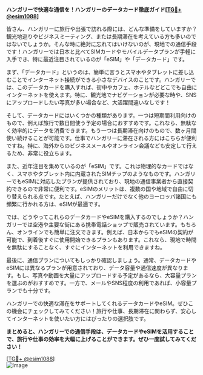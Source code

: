 **ハンガリーで快適な通信を！ハンガリーのデータカード徹底ガイド[[TG💪+ @esim1088](https://t.me/s/esim1088)]**

皆さん、ハンガリーに旅行や出張で訪れる際には、どんな準備をしていますか？観光地巡りやビジネスミーティング、または長期滞在を考えている方も多いのではないでしょうか。そんな時に絶対に忘れてはいけないのが、現地での通信手段です！ハンガリーでは日本と比べてSIMカードやモバイルデータプランが手軽に入手でき、特に最近注目されているのが「eSIM」や「データカード」です。

まず、「データカード」というのは、簡単に言うとスマホやタブレットに差し込むことでインターネット接続ができる小さなデバイスのことです。ハンガリーでは、このデータカードを購入すれば、街中やカフェ、ホテルなどどこでも自由にインターネットを使えます。特に、観光地でナビゲーションが必要な時や、SNSにアップロードしたい写真が多い場合など、大活躍間違いなしです！

そして、データカードにはいくつかの種類があります。一つは短期間利用向けのもので、例えば旅行で数日間使う予定の場合におすすめです。これなら、無駄なく効率的にデータを消費できます。もう一つは長期滞在向けのもので、数ヶ月間使い続けることが可能です。仕事でハンガリーに滞在される方にはこちらが便利ですね。特に、海外からのビジネスメールやオンライン会議なども安定して行えるため、非常に役立ちます。

また、近年注目を集めているのが「eSIM」です。これは物理的なカードではなく、スマホやタブレット内に内蔵されたSIMチップのようなものです。ハンガリーでもeSIMに対応したプランが提供されており、現地の通信事業者から直接契約できるので非常に便利です。eSIMのメリットは、複数の国や地域で自由に切り替えられる点です。たとえば、ハンガリーだけでなく他のヨーロッパ諸国にも頻繁に行かれる方は、eSIMが最適です。

では、どうやってこれらのデータカードやeSIMを購入するのでしょうか？ハンガリーでは空港や主要な街にある携帯電話ショップで販売されています。もちろん、オンラインでも簡単に注文できます。例えば、日本からでもeSIMの契約が可能で、到着後すぐに使用開始できるプランもあります。これなら、現地で時間を無駄にすることなく、すぐにインターネットを利用できますね。

最後に、通信プランについてもしっかり確認しましょう。通常、データカードやeSIMには異なるプランが用意されており、データ容量や通信速度が異なります。もし、写真や動画を大量にアップロードする予定があるなら、大容量プランを選ぶのがおすすめです。一方で、メールやSNS程度の利用であれば、小容量プランでも十分です。

ハンガリーでの快適な滞在をサポートしてくれるデータカードやeSIM。ぜひこの機会にチェックしてみてください！旅行や仕事、長期滞在に関わらず、安心してインターネットを使いたい方にはぴったりの選択肢です。

**まとめると、ハンガリーでの通信手段は、データカードやeSIMを活用することで、旅行や仕事の効率を大幅に上げることができます。ぜひ一度試してみてください！**

[[TG💪+ @esim1088](https://t.me/s/esim1088)]  
![Image](https://i.postimg.cc/Y0z9fWf4/image.png)